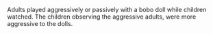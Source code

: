 Adults played aggressively or passively with a bobo doll while children watched. The children observing the aggressive adults, were more aggressive to the dolls. 
